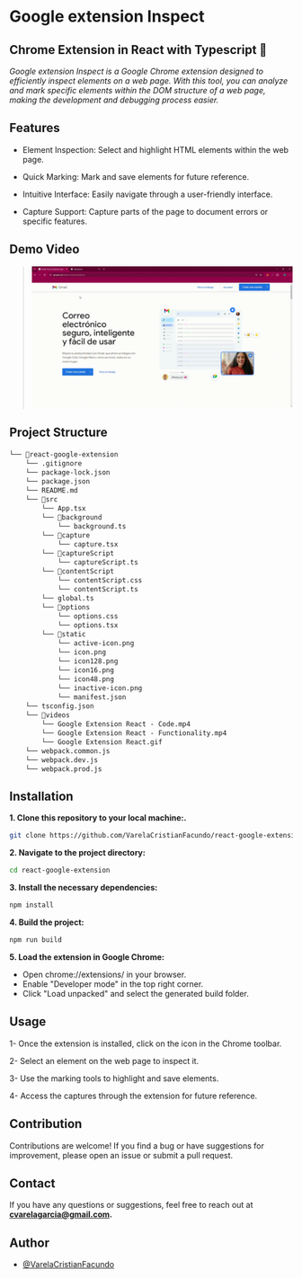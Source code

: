 # Google extension Inspect

## Chrome Extension in React with Typescript 🚀

_Google extension Inspect is a Google Chrome extension designed to efficiently inspect elements on a web page. With this tool, you can analyze and mark specific elements within the DOM structure of a web page, making the development and debugging process easier._

## Features

- Element Inspection: Select and highlight HTML elements within the web page.

- Quick Marking: Mark and save elements for future reference.

- Intuitive Interface: Easily navigate through a user-friendly interface.

- Capture Support: Capture parts of the page to document errors or specific features.

## Demo Video

> ![Google Extension React](videos/GoogleExtensionReact.gif 'Google Extension React')

## Project Structure

```plaintext
└── 📁react-google-extension
    └── .gitignore
    └── package-lock.json
    └── package.json
    └── README.md
    └── 📁src
        └── App.tsx
        └── 📁background
            └── background.ts
        └── 📁capture
            └── capture.tsx
        └── 📁captureScript
            └── captureScript.ts
        └── 📁contentScript
            └── contentScript.css
            └── contentScript.ts
        └── global.ts
        └── 📁options
            └── options.css
            └── options.tsx
        └── 📁static
            └── active-icon.png
            └── icon.png
            └── icon128.png
            └── icon16.png
            └── icon48.png
            └── inactive-icon.png
            └── manifest.json
    └── tsconfig.json
    └── 📁videos
        └── Google Extension React - Code.mp4
        └── Google Extension React - Functionality.mp4
        └── Google Extension React.gif
    └── webpack.common.js
    └── webpack.dev.js
    └── webpack.prod.js
```

## Installation

**1. Clone this repository to your local machine:.**

```bash
git clone https://github.com/VarelaCristianFacundo/react-google-extension.git
```

**2. Navigate to the project directory:**

```bash
cd react-google-extension
```

**3. Install the necessary dependencies:**

```bash
npm install
```

**4. Build the project:**

```bash
npm run build
```

**5. Load the extension in Google Chrome:**

- Open chrome://extensions/ in your browser.
- Enable "Developer mode" in the top right corner.
- Click "Load unpacked" and select the generated build folder.

## Usage

1- Once the extension is installed, click on the icon in the Chrome toolbar.

2- Select an element on the web page to inspect it.

3- Use the marking tools to highlight and save elements.

4- Access the captures through the extension for future reference.

## Contribution

Contributions are welcome! If you find a bug or have suggestions for improvement, please open an issue or submit a pull request.

## Contact

If you have any questions or suggestions, feel free to reach out at **cvarelagarcia@gmail.com.**

## Author

- [@VarelaCristianFacundo](https://github.com/VarelaCristianFacundo)

